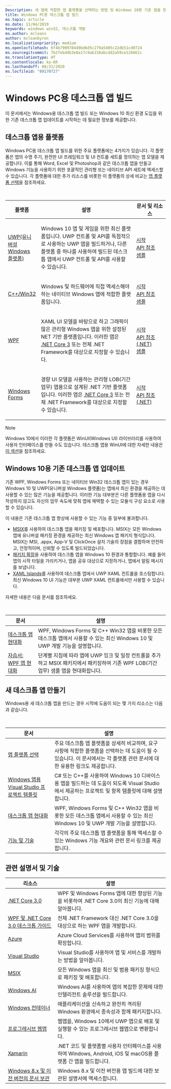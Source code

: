 ```yaml
---
Description: 새 앱에 적합한 앱 플랫폼을 선택하는 방법 및 Windows 10용 기존 앱을 현대화하는 방법을 비롯하여 Windows PC용 데스크톱 앱을 빌드하는 방법을 알아봅니다.
title: Windows PC용 데스크톱 앱 빌드
ms.topic: article
ms.date: 11/04/2019
keywords: windows win32, 데스크톱 개발
ms.author: mcleans
author: mcleanbyron
ms.localizationpriority: medium
ms.openlocfilehash: 6f4b790978449bd6d5c279a5405c22db51cd0724
ms.sourcegitcommit: 7b2febddb3e8a17c9ab158abcdd2a59ce126661c
ms.translationtype: HT
ms.contentlocale: ko-KR
ms.lasthandoff: 08/31/2020
ms.locfileid: "89170727"
---
```

# <a name="build-desktop-apps-for-windows-pcs"></a>Windows PC용 데스크톱 앱 빌드

이 문서에서는 Windows용 데스크톱 앱 빌드 또는 Windows 10 최신 환경 도입을 위한 기존 데스크톱 앱 업데이트를 시작하는 데 필요한 정보를 제공합니다.

## <a name="platforms-for-desktop-apps"></a>데스크톱 앱용 플랫폼

Windows PC용 데스크톱 앱 빌드를 위한 주요 플랫폼에는 4가지가 있습니다. 각 플랫폼은 앱의 수명 주기, 완전한 UI 프레임워크 및 UI 컨트롤 세트를 정의하는 앱 모델을 제공합니다. 이를 통해 Word, Excel 및 Photoshop과 같은 데스크톱 앱을 만들고 Windows 기능을 사용하기 위한 포괄적인 관리형 또는 네이티브 API 세트에 액세스할 수 있습니다. 각 플랫폼에 대한 추가 리소스를 비롯한 이 플랫폼의 상세 비교는 [앱 플랫폼 선택](choose-your-platform.md)을 참조하세요.

<br/>

<table>
<colgroup>
<col width="20%" />
<col width="60%" />
<col width="20%" />
</colgroup>
<thead>
<tr class="header">
<th>플랫폼</th>
<th>설명</th>
<th>문서 및 리소스</th>
</tr>
</thead>
<tbody>
<tr class="odd">
<td><a href="https://docs.microsoft.com/windows/uwp/">UWP(유니버설 Windows 플랫폼)</a></td>
<td><p>Windows 10 앱 및 게임을 위한 최신 플랫폼입니다. UWP 컨트롤 및 API를 독점적으로 사용하는 UWP 앱을 빌드하거나, 다른 플랫폼 중 하나를 사용하여 빌드된 데스크톱 앱에서 UWP 컨트롤 및 API를 사용할 수 있습니다.</p></td>
<td><a href="/windows/uwp/get-started/">시작</a><br/><a href="/uwp/">API 참조</a><br/><a href="https://github.com/Microsoft/Windows-universal-samples">샘플</a></td>
</tr>
<tr class="even">
<td><a href="https://docs.microsoft.com/windows/win32/">C++/Win32</a></td>
<td><p>Windows 및 하드웨어에 직접 액세스해야 하는 네이티브 Windows 앱에 적합한 플랫폼입니다.</p></td>
<td><a href="/windows/win32/desktop-programming/">시작</a><br/><a href="/windows/win32/apiindex/windows-api-list/">API 참조</a><br/><a href="https://github.com/Microsoft/Windows-classic-samples">샘플</a></td>
</tr>
<tr class="odd">
<td><a href="/dotnet/framework/wpf/">WPF</a></td>
<td><p>XAML UI 모델을 바탕으로 하고 그래픽이 많은 관리형 Windows 앱을 위한 설정된 NET 기반 플랫폼입니다. 이러한 앱은 <a href="https://docs.microsoft.com/dotnet/core/whats-new/dotnet-core-3-0">.NET Core 3</a> 또는 전체 .NET Framework를 대상으로 지정할 수 있습니다.</p></td>
<td><a href="/dotnet/framework/wpf/getting-started/">시작</a><br/><a href="https://docs.microsoft.com/dotnet/api/index">API 참조(.NET)</a><br/><a href="https://github.com/Microsoft/WPF-Samples">샘플</a></td>
</tr>
<tr class="even">
<td><a href="/dotnet/framework/winforms/">Windows Forms</a></td>
<td><p>경량 UI 모델을 사용하는 관리형 LOB(기간 업무) 앱용으로 설계된 .NET 기반 플랫폼입니다. 이러한 앱은 <a href="https://docs.microsoft.com/dotnet/core/whats-new/dotnet-core-3-0">.NET Core 3</a> 또는 전체 .NET Framework를 대상으로 지정할 수 있습니다.</p></td>
<td><a href="/dotnet/framework/winforms/getting-started-with-windows-forms">시작</a><br/><a href="https://docs.microsoft.com/dotnet/api/index">API 참조(.NET)</a></td>
</tr>
</tbody>
</table>

> [!NOTE]
> Windows 10에서 이러한 각 플랫폼은 WinUI(Windows UI) 라이브러리를 사용하여 사용자 인터페이스를 만들 수도 있습니다. 데스크톱 앱용 WinUI에 대한 자세한 내용은 [이 섹션](choose-your-platform.md#windows-ui-library)을 참조하세요.

## <a name="update-existing-desktop-apps-for-windows-10"></a>Windows 10용 기존 데스크톱 앱 업데이트

기존 WPF, Windows Forms 또는 네이티브 Win32 데스크톱 앱이 있는 경우 Windows 10 및 UWP(유니버설 Windows 플랫폼)는 앱에서 최신 환경을 제공하는 데 사용할 수 있는 많은 기능을 제공합니다. 이러한 기능 대부분은 다른 플랫폼용 앱을 다시 작성하지 않고도 자신의 업무 속도에 맞춰 앱에 채택할 수 있는 모듈식 구성 요소로 사용할 수 있습니다.

이 내용은 기존 데스크톱 앱 향상에 사용할 수 있는 기능 중 일부에 불과합니다.

* [MSIX](/windows/msix/)를 사용하여 데스크톱 앱을 패키징 및 배포합니다. MSIX는 모든 Windows 앱에 유니버설 패키징 환경을 제공하는 최신 Windows 앱 패키지 형식입니다. MSIX는 MSI, .appx, App-V 및 ClickOnce 설치 기술의 장점을 결합하며 안전하고, 안정적이며, 신뢰할 수 있도록 빌드되었습니다.
* [패키지 확장](./modernize/desktop-to-uwp-extensions.md)을 사용하여 데스크톱 앱을 Windows 10 환경과 통합합니다. 예를 들어 앱의 시작 타일을 가리키거나, 앱을 공유 대상으로 지정하거나, 앱에서 알림 메시지를 보냅니다.
* [XAML Islands](./modernize/xaml-islands.md)를 사용하여 데스크톱 앱에서 UWP XAML 컨트롤을 호스팅합니다. 최신 Windows 10 UI 기능은 대부분 UWP XAML 컨트롤에서만 사용할 수 있습니다.

자세한 내용은 다음 문서를 참조하세요.

<br/>

| 문서 | 설명 |
|---------|-------------|
| [데스크톱 앱 현대화](./modernize/index.md) | WPF, Windows Forms 및 C++ Win32 앱을 비롯한 모든 데스크톱 앱에서 사용할 수 있는 최신 Windows 10 및 UWP 개발 기능을 설명합니다. |
| [자습서: WPF 앱 현대화](./modernize/modernize-wpf-tutorial.md) | 단계별 지침에 따라 앱에 UWP 잉크 및 일정 컨트롤을 추가하고 MSIX 패키지에서 패키징하여 기존 WPF LOB(기간 업무) 샘플 앱을 현대화합니다.  |

## <a name="create-new-desktop-apps"></a>새 데스크톱 앱 만들기

Windows용 새 데스크톱 앱을 만드는 경우 시작에 도움이 되는 몇 가지 리소스는 다음과 같습니다.

<br/>

| 문서 | 설명 |
|---------|-------------|
| [앱 플랫폼 선택](choose-your-platform.md) | 주요 데스크톱 앱 플랫폼을 상세히 비교하며, 요구 사항에 적합한 플랫폼을 선택하는 데 도움이 될 수 있습니다. 이 문서에서는 각 플랫폼 관련 문서에 대한 유용한 링크도 제공합니다. |
| [Windows 앱용 Visual Studio 프로젝트 템플릿](visual-studio-templates.md) | C\# 또는 C++를 사용하여 Windows 10 디바이스용 앱을 빌드하는 데 도움이 되도록 Visual Studio에서 제공하는 프로젝트 및 항목 템플릿에 대해 설명합니다. |
| [데스크톱 앱 현대화](./modernize/index.md) | WPF, Windows Forms 및 C++ Win32 앱을 비롯한 모든 데스크톱 앱에서 사용할 수 있는 최신 Windows 10 및 UWP 개발 기능을 설명합니다. |
| [기능 및 기술](../features-and-technologies.md) | 각각의 주요 데스크톱 앱 플랫폼을 통해 액세스할 수 있는 Windows 기능 개요와 관련 문서 링크를 제공합니다. |

## <a name="related-documentation-and-technologies"></a>관련 설명서 및 기술

| 리소스 | 설명 |
|---------|-------------|
| [.NET Core 3.0](/dotnet/core/whats-new/dotnet-core-3-0) | WPF 및 Windows Forms 앱에 대한 향상된 기능을 비롯하여 .NET Core 3.0의 최신 기능에 대해 알아봅니다. |
| [WPF 및 .NET Core 3.0 데스크톱 가이드](/dotnet/desktop-wpf/overview/index) | 전체 .NET Framework 대신 .NET Core 3.0을 대상으로 하는 WPF 앱을 개발합니다.  |
| [Azure](/azure/) | Azure Cloud Services를 사용하여 앱의 범위를 확장합니다. |
| [Visual Studio](/visualstudio/) | Visual Studio를 사용하여 앱 및 서비스를 개발하는 방법을 알아봅니다. |
| [MSIX](/windows/msix/) | 모든 Windows 앱을 최신 및 범용 패키징 형식으로 패키징 및 배포합니다. |
| [Windows AI](/windows/ai/) | Windows AI를 사용하여 앱의 복잡한 문제에 대한 인텔리전트 솔루션을 빌드합니다. |
| [Windows 컨테이너](/virtualization/windowscontainers/) | 애플리케이션을 신속하고 완전히 격리된 Windows 환경에서 종속성과 함께 패키지합니다. |
| [프로그레시브 웹앱](/microsoft-edge/progressive-web-apps) | 웹앱을, Windows 10에서 UWP 앱으로 배포 및 실행할 수 있는 프로그레시브 웹앱으로 변환합니다. |
| [Xamarin](/xamarin/) | .NET 코드 및 플랫폼별 사용자 인터페이스를 사용하여 Windows, Android, iOS 및 macOS용 플랫폼 간 앱을 빌드합니다. |
| [Windows 8.x 및 이전 버전의 문서 보관](/previous-versions/windows/) | Windows 8.x 및 이전 버전용 앱 빌드에 대한 보관된 설명서에 액세스합니다. |
